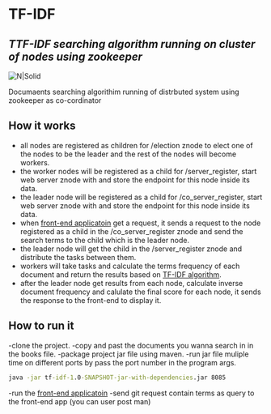 # TF-IDF
## _TTF-IDF searching algorithm running on cluster of nodes using zookeeper_

![N|Solid](https://cdn-media-1.freecodecamp.org/images/vQ77VuGVlTR95GgMxzyKqydIqoRJcPcWrigy)



Documaents searching algorithim running of distrbuted system using zookeeper as co-cordinator



## How it works

- all nodes are registered as children for /election znode to elect one of the nodes to be the leader and the rest of the nodes will become workers.
- the worker nodes will be registered as a child for /server_register, start web server znode with and store the endpoint for this node inside its data.
- the leader node will be registered as a child for /co_server_register, start web server znode with and store the endpoint for this node inside its data.
- when [front-end applicatoin](https://github.com/mahmoudhesham009/TF-IDF_FrontEnd) get a request, it sends a request to the node registered as a child in the /co_server_register znode and send the search terms to the child which is the leader node.
- the leader node will get the child in the /server_register znode and distribute the tasks between them.
- workers will take tasks and calculate the terms frequency of each document and return the results based on [TF-IDF algorithm](https://en.wikipedia.org/wiki/Tf%E2%80%93idf/).
- after the leader node get results from each node, calculate inverse document frequency and calulate the final score for each node, it sends the response to the front-end to display it.


## How to run it

-clone the project.
-copy and past the documents you wanna search in in the books file.
-package project jar file using maven.
-run jar file muliple time on different ports by pass the port number in the program args.
```cmd
java -jar tf-idf-1.0-SNAPSHOT-jar-with-dependencies.jar 8085
```

-run the [front-end applicatoin](https://github.com/mahmoudhesham009/TF-IDF_FrontEnd)
-send git request contain terms as query to the front-end app (you can user post man)

